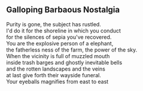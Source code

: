 Galloping Barbaous Nostalgia
----------------------------
Purity is gone, the subject has rustled.  
I'd do it for the shoreline in which you conduct  
for the silences of sepia you've recovered.  
You are the explosive person of a elephant,  
the fatherless ness of the farm, the power of the sky.  
When the vicinity is full of muzzled mouth  
inside trash barges and ghostly inevitable bells  
and the rotten landscapes and the veins  
at last give forth their wayside funeral.  
Your eyeballs magnifies from east to east  
